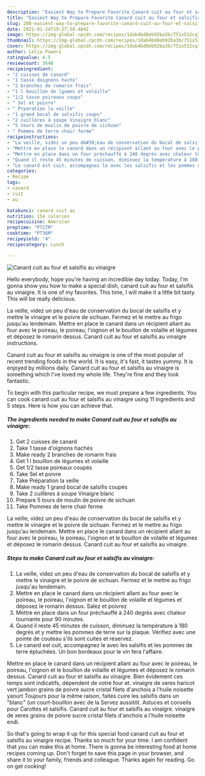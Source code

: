 ```yaml
---
description: "Easiest Way to Prepare Favorite Canard cuit au four et salsifis au vinaigre"
title: "Easiest Way to Prepare Favorite Canard cuit au four et salsifis au vinaigre"
slug: 208-easiest-way-to-prepare-favorite-canard-cuit-au-four-et-salsifis-au-vinaigre
date: 2021-01-24T19:27:59.484Z
image: https://img-global.cpcdn.com/recipes/1dab4bd8eb92ba3b/751x532cq70/canard-cuit-au-four-et-salsifis-au-vinaigre-photo-principale-de-la-recette.jpg
thumbnail: https://img-global.cpcdn.com/recipes/1dab4bd8eb92ba3b/751x532cq70/canard-cuit-au-four-et-salsifis-au-vinaigre-photo-principale-de-la-recette.jpg
cover: https://img-global.cpcdn.com/recipes/1dab4bd8eb92ba3b/751x532cq70/canard-cuit-au-four-et-salsifis-au-vinaigre-photo-principale-de-la-recette.jpg
author: Lelia Powers
ratingvalue: 4.5
reviewcount: 3648
recipeingredient:
- "2 cuisses de canard"
- "1 tasse doignons hachs"
- "2 branches de romarin frais"
- "1 l bouillon de lgumes et volaille"
- "1/2 tasse poireaux coups"
- " Sel et poivre"
- " Prparation la veille"
- "1 grand bocal de salsifis coups"
- "2 cuillères à soupe Vinaigre blanc"
- "5 tours de moulin de poivre de sichuan"
- " Pommes de terre chair ferme"
recipeinstructions:
- "La veille, videz un peu d&#39;eau de conservation du bocal de salsifis et y mettre le vinaigre et le poivre de sichuan. Fermez et le mettre au frigo jusqu&#39;au lendemain."
- "Mettre en place le canard dans un récipient allant au four avec le poireau, le poireau, l&#39;oignon et le bouillon de volaille et légumes et déposez le romarin dessus. Salez et poivrez"
- "Mettre en place dans un four préchauffé à 240 degrés avec chaleur tournante pour 90 minutes."
- "Quand il reste 45 minutes de cuisson, diminuez la température à 180 degrés et y mettre les pommes de terre sur la plaque. Vérifiez avec une pointe de couteau s&#39;ils sont cuites et réservez."
- "Le canard est cuit, accompagnez le avec les salsifis et les pommes de terre épluchées. Un bon bordeaux pour le vin fera l&#39;affaire."
categories:
- Recipe
tags:
- canard
- cuit
- au

katakunci: canard cuit au 
nutrition: 154 calories
recipecuisine: American
preptime: "PT27M"
cooktime: "PT36M"
recipeyield: "4"
recipecategory: Lunch

---
```



![Canard cuit au four et salsifis au vinaigre](https://img-global.cpcdn.com/recipes/1dab4bd8eb92ba3b/751x532cq70/canard-cuit-au-four-et-salsifis-au-vinaigre-photo-principale-de-la-recette.jpg)

Hello everybody, hope you're having an incredible day today. Today, I'm gonna show you how to make a special dish, canard cuit au four et salsifis au vinaigre. It is one of my favorites. This time, I will make it a little bit tasty. This will be really delicious.

La veille, videz un peu d&#39;eau de conservation du bocal de salsifis et y mettre le vinaigre et le poivre de sichuan. Fermez et le mettre au frigo jusqu&#39;au lendemain. Mettre en place le canard dans un récipient allant au four avec le poireau, le poireau, l&#39;oignon et le bouillon de volaille et légumes et déposez le romarin dessus. Canard cuit au four et salsifis au vinaigre instructions.

Canard cuit au four et salsifis au vinaigre is one of the most popular of recent trending foods in the world. It is easy, it's fast, it tastes yummy. It is enjoyed by millions daily. Canard cuit au four et salsifis au vinaigre is something which I've loved my whole life. They're fine and they look fantastic.


To begin with this particular recipe, we must prepare a few ingredients. You can cook canard cuit au four et salsifis au vinaigre using 11 ingredients and 5 steps. Here is how you can achieve that.

<!--inarticleads1-->

##### The ingredients needed to make Canard cuit au four et salsifis au vinaigre:

1. Get 2 cuisses de canard
1. Take 1 tasse d&#39;oignons hachés
1. Make ready 2 branches de romarin frais
1. Get 1 l bouillon de légumes et volaille
1. Get 1/2 tasse poireaux coupés
1. Take  Sel et poivre
1. Take  Préparation la veille
1. Make ready 1 grand bocal de salsifis coupés
1. Take 2 cuillères à soupe Vinaigre blanc
1. Prepare 5 tours de moulin de poivre de sichuan
1. Take  Pommes de terre chair ferme


La veille, videz un peu d&#39;eau de conservation du bocal de salsifis et y mettre le vinaigre et le poivre de sichuan. Fermez et le mettre au frigo jusqu&#39;au lendemain. Mettre en place le canard dans un récipient allant au four avec le poireau, le poireau, l&#39;oignon et le bouillon de volaille et légumes et déposez le romarin dessus. Canard cuit au four et salsifis au vinaigre. 

<!--inarticleads2-->

##### Steps to make Canard cuit au four et salsifis au vinaigre:

1. La veille, videz un peu d&#39;eau de conservation du bocal de salsifis et y mettre le vinaigre et le poivre de sichuan. Fermez et le mettre au frigo jusqu&#39;au lendemain.
1. Mettre en place le canard dans un récipient allant au four avec le poireau, le poireau, l&#39;oignon et le bouillon de volaille et légumes et déposez le romarin dessus. Salez et poivrez
1. Mettre en place dans un four préchauffé à 240 degrés avec chaleur tournante pour 90 minutes.
1. Quand il reste 45 minutes de cuisson, diminuez la température à 180 degrés et y mettre les pommes de terre sur la plaque. Vérifiez avec une pointe de couteau s&#39;ils sont cuites et réservez.
1. Le canard est cuit, accompagnez le avec les salsifis et les pommes de terre épluchées. Un bon bordeaux pour le vin fera l&#39;affaire.


Mettre en place le canard dans un récipient allant au four avec le poireau, le poireau, l&#39;oignon et le bouillon de volaille et légumes et déposez le romarin dessus. Canard cuit au four et salsifis au vinaigre. Bien évidement ces temps sont indicatifs, dépendent de votre four et. vinaigre de xeres haricot vert jambon grains de poivre sucre cristal filets d&#39;anchois a l&#39;huile noisette yaourt Toujours pour la même raison, faites cuire les salsifis dans un &#34;blanc&#34; (un court-bouillon avec de la Servez aussitôt. Astuces et conseils pour Carottes et salsifis. Canard cuit au four et salsifis au vinaigre. vinaigre de xeres grains de poivre sucre cristal filets d&#39;anchois a l&#39;huile noisette endi. 

So that's going to wrap it up for this special food canard cuit au four et salsifis au vinaigre recipe. Thanks so much for your time. I am confident that you can make this at home. There is gonna be interesting food at home recipes coming up. Don't forget to save this page in your browser, and share it to your family, friends and colleague. Thanks again for reading. Go on get cooking!
